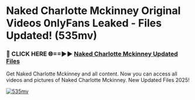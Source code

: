 # Naked Charlotte Mckinney Original Videos 0nlyFans Leaked - Files Updated! (535mv)

<h3>🔴 CLICK HERE 🌐==►► <a href="https://tinyurl.com/up5wt9bj" rel="nofollow">Naked Charlotte Mckinney Updated Files</a></h3>

Get Naked Charlotte Mckinney and all content. Now you can access all videos and pictures of Naked Charlotte Mckinney. New Updated Files 2025!

[![535mv](https://i.imgur.com/ABiUzMV.gif)](https://tinyurl.com/up5wt9bj)
